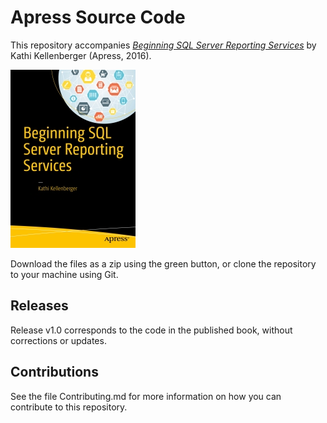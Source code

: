 # Apress Source Code

This repository accompanies [*Beginning SQL Server Reporting Services*](http://www.apress.com/9781484219898) by Kathi Kellenberger (Apress, 2016).

![Cover image](9781484219898.jpg)

Download the files as a zip using the green button, or clone the repository to your machine using Git.

## Releases

Release v1.0 corresponds to the code in the published book, without corrections or updates.

## Contributions

See the file Contributing.md for more information on how you can contribute to this repository.
